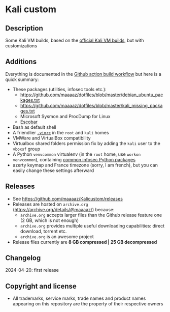 Kali custom
===========

Description
-----------
Some Kali VM builds, based on the [official Kali VM builds](https://www.kali.org/get-kali/#kali-virtual-machines), but with customizations

Additions
---------
Everything is documented in the [Github action build workflow](https://github.com/maaaaz/Kalicustom/blob/main/.github/workflows/build.yml) but here is a quick summary:
- These packages (utilities, infosec tools etc.):
  - https://github.com/maaaaz/dotfiles/blob/master/debian_ubuntu_packages.txt
  - https://github.com/maaaaz/dotfiles/blob/master/kali_missing_packages.txt
  - Microsoft Sysmon and ProcDump for Linux
  - [Escobar](https://github.com/savely-krasovsky/escobar)
- Bash as default shell
- A friendlier [`.vimrc`](https://github.com/maaaaz/dotfiles/blob/master/.vimrc) in the `root` and `kali` homes
- VMWare and VirtualBox compatibility
- Virtualbox shared folders permission fix by adding the `kali` user to the `vboxsf` group
- A Python `venvcommon` virtualenv (in the `root` home, use `workon venvcommon`), containing [common infosec Python packages](https://github.com/maaaaz/dotfiles/blob/master/python_common.txt)
- azerty keymap and France timezone (sorry, I am french), but you can easily change these settings afterward

Releases
---------
- See https://github.com/maaaaz/Kalicustom/releases
- Releases are hosted on `archive.org` (https://archive.org/details/@maaaaz/) because:
  - `archive.org` accepts larger files than the Github release feature one (2 GB, which is not enough)
  - `archive.org` provides multiple useful downloading capabilities: direct download, torrent etc.
  - `archive.org` is an awesome project
- Release files currently are **8 GB compressed | 25 GB decompressed**

Changelog
---------
2024-04-20: first release

Copyright and license
---------------------
* All trademarks, service marks, trade names and product names appearing on this repository are the property of their respective owners 
